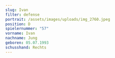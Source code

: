 ```yaml
---
slug: Ivan
filter: defense
portrait: /assets/images/uploads/img_2760.jpeg
position: D
spielernummer: "57"
vorname: Ivan
nachname: Jung
geboren: 05.07.1993
schusshand: Rechts
---
```

